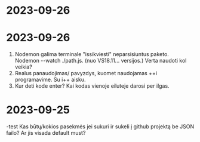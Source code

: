 # 2023-09-26



# 2023-09-26

1. Nodemon galima terminale "issikviesti" neparsisiuntus paketo. Nodemon --watch ./path.js. (nuo VS18.11... versijos.) Verta naudoti kol veikia? 
2. Realus panaudojimas/ pavyzdys, kuomet naudojamas ++i programavime. Su i++ aisku.
3. Kur deti kode enter? Kai kodas vienoje eiluteje darosi per ilgas.

# 2023-09-25
-test
Kas būtų/kokios pasekmės jei sukuri ir sukeli į github projektą be JSON failo? Ar jis visada default must?
